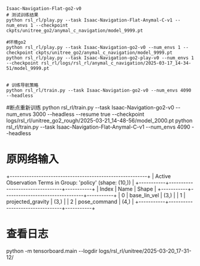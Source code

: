 
```
Isaac-Navigation-Flat-go2-v0
# 测试训练结果
python rsl_rl/play.py --task Isaac-Navigation-Flat-Anymal-C-v1 --num_envs 1 --checkpoint ckpts/unitree_go2/anymal_c_navigation/model_9999.pt

#环境go2 
python rsl_rl/play.py --task Isaac-Navigation-go2-v0 --num_envs 1 --checkpoint ckpts/unitree_go2/anymal_c_navigation/model_9999.pt
python rsl_rl/play.py --task Isaac-Navigation-go2-play-v0 --num_envs 1 --checkpoint rsl_rl/logs/rsl_rl/anymal_c_navigation/2025-03-17_14-34-51/model_9999.pt


```

```
# 训练导航策略
python rsl_rl/train.py --task Isaac-Navigation-go2-v0 --num_envs 4090 --headless
```
#断点重新训练
python rsl_rl/train.py --task Isaac-Navigation-go2-v0 --num_envs 3000 --headless --resume true --checkpoint logs/rsl_rl/unitree_go2_rough/2025-03-21_14-48-56/model_2000.pt
python rsl_rl/train.py --task Isaac-Navigation-Flat-Anymal-C-v1 --num_envs 4090 --headless

# 原网络输入
+---------------------------------------------------------+
| Active Observation Terms in Group: 'policy' (shape: (10,)) |
+-----------+---------------------------------+-----------+
|   Index   | Name                            |   Shape   |
+-----------+---------------------------------+-----------+
|     0     | base_lin_vel                    |    (3,)   |
|     1     | projected_gravity               |    (3,)   |
|     2     | pose_command                    |    (4,)   |
+-----------+---------------------------------+-----------+

# 查看日志
python -m tensorboard.main --logdir logs/rsl_rl/unitree/2025-03-20_17-31-12/